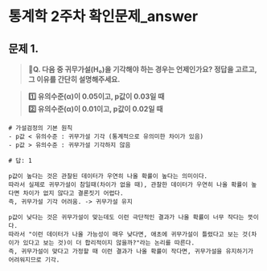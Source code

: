 # 통계학 2주차 확인문제_answer

## 문제 1. 

> **🧚Q. 다음 중 귀무가설(H₀)을 기각해야 하는 경우는 언제인가요? 정답을 고르고, 그 이유를 간단히 설명해주세요.**

> **1️⃣ 유의수준(α)이 0.05이고, p값이 0.03일 때   
2️⃣ 유의수준(α)이 0.01이고, p값이 0.02일 때**

```
# 가설검정의 기본 원칙
- p값 < 유의수준 : 귀무가설 기각 (통계적으로 유의미한 차이가 있음)
- p값 > 유의수준 : 귀무가설 기각하지 않음

# 답: 1

p값이 높다는 것은 관찰된 데이터가 우연히 나올 확률이 높다는 의미이다.
따라서 실제로 귀무가설이 참일때(차이가 없을 때), 관찰한 데이터가 우연히 나올 확률이 높다면 차이가 없지 않다고 결론짓기 어렵다.
즉, 귀무가설 기각 어려움. -> 귀무가설 유지

p값이 낮다는 것은 귀무가설이 맞는데도 이런 극단적인 결과가 나올 확률이 너무 작다는 뜻이다.
따라서 "이런 데이터가 나올 가능성이 매우 낮다면, 애초에 귀무가설이 틀렸다고 보는 것(차이가 있다고 보는 것)이 더 합리적이지 않을까?"라는 논리를 따른다.
즉, 귀무가설이 맞다고 가정할 때 이런 결과가 나올 확률이 작다면, 귀무가설을 유지하기가 어려워지므로 기각.
```
